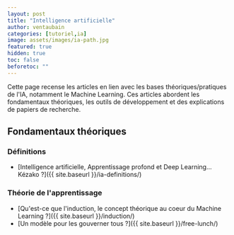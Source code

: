 ```yaml
---
layout: post
title: "Intelligence artificielle"
author: ventaubain
categories: [tutoriel,ia]
image: assets/images/ia-path.jpg
featured: true
hidden: true
toc: false
beforetoc: ""
---
```


Cette page recense les articles en lien avec les bases théoriques/pratiques de l'IA, notamment le Machine Learning. Ces articles abordent les fondamentaux théoriques, les outils de développement et des explications de papiers de recherche.

## Fondamentaux théoriques

### Définitions

* [Intelligence artificielle, Apprentissage profond et Deep Learning... Kézako ?]({{ site.baseurl }}/ia-definitions/)

### Théorie de l'apprentissage

* [Qu'est-ce que l'induction, le concept théorique au coeur du Machine Learning ?]({{ site.baseurl }}/induction/)
* [Un modèle pour les gouverner tous ?]({{ site.baseurl }}/free-lunch/)